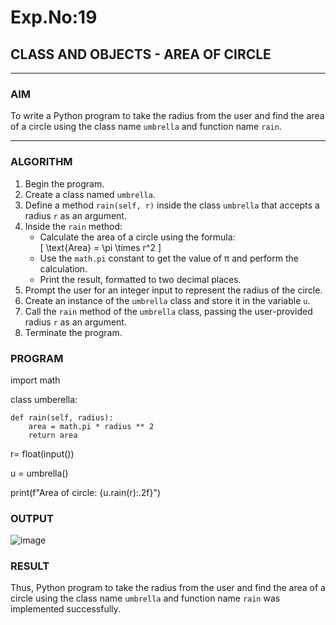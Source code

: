 # Exp.No:19  
## CLASS AND OBJECTS - AREA OF CIRCLE

---

### AIM  
To write a Python program to take the radius from the user and find the area of a circle using the class name `umbrella` and function name `rain`.

---

### ALGORITHM

1. Begin the program.  
2. Create a class named `umbrella`.  
3. Define a method `rain(self, r)` inside the class `umbrella` that accepts a radius `r` as an argument.  
4. Inside the `rain` method:  
   - Calculate the area of a circle using the formula:  
     \[ \text{Area} = \pi \times r^2 \]  
   - Use the `math.pi` constant to get the value of π and perform the calculation.  
   - Print the result, formatted to two decimal places.  
5. Prompt the user for an integer input to represent the radius of the circle.  
6. Create an instance of the `umbrella` class and store it in the variable `u`.  
7. Call the `rain` method of the `umbrella` class, passing the user-provided radius `r` as an argument.  
8. Terminate the program.


### PROGRAM

import math  

class umberella: 

    def rain(self, radius):
        area = math.pi * radius ** 2  
        return area 
        
r= float(input())

u = umbrella()

print(f"Area of circle: {u.rain(r):.2f}")

### OUTPUT

![image](https://github.com/user-attachments/assets/56b14187-1791-4790-a024-618a3b09b9cb)


### RESULT
Thus, Python program to take the radius from the user and find the area of a circle using the class name `umbrella` and function name `rain` was implemented successfully.




